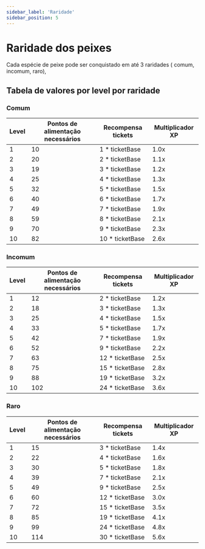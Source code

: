 ```yaml
---
sidebar_label: 'Raridade'
sidebar_position: 5
---
```

# Raridade dos peixes

Cada espécie de peixe pode ser conquistado em até 3 raridades ( comum, incomum, raro), 


## Tabela de valores por level por raridade

### Comum
| Level | Pontos de alimentação necessários | Recompensa tickets | Multiplicador XP |
|-------|----------------------------------|--------------------|------------------|
| 1     | 10                               | 1 * ticketBase     | 1.0x             |
| 2     | 20                               | 2 * ticketBase     | 1.1x             |
| 3     | 19                               | 3 * ticketBase     | 1.2x             |
| 4     | 25                               | 4 * ticketBase     | 1.3x             |
| 5     | 32                               | 5 * ticketBase     | 1.5x             |
| 6     | 40                               | 6 * ticketBase     | 1.7x             |
| 7     | 49                               | 7 * ticketBase     | 1.9x             |
| 8     | 59                               | 8 * ticketBase     | 2.1x             |
| 9     | 70                               | 9 * ticketBase     | 2.3x             |
| 10    | 82                               | 10 * ticketBase     | 2.6x             |

### Incomum
| Level | Pontos de alimentação necessários | Recompensa tickets | Multiplicador XP |
|-------|----------------------------------|--------------------|------------------|
| 1     | 12                               | 2 * ticketBase     | 1.2x             |
| 2     | 18                               | 3 * ticketBase     | 1.3x             |
| 3     | 25                               | 4 * ticketBase     | 1.5x             |
| 4     | 33                               | 5 * ticketBase     | 1.7x             |
| 5     | 42                               | 7 * ticketBase     | 1.9x             |
| 6     | 52                               | 9 * ticketBase     | 2.2x             |
| 7     | 63                               | 12 * ticketBase    | 2.5x             |
| 8     | 75                               | 15 * ticketBase    | 2.8x             |
| 9     | 88                               | 19 * ticketBase    | 3.2x             |
| 10    | 102                              | 24 * ticketBase    | 3.6x             |
### Raro
| Level | Pontos de alimentação necessários | Recompensa tickets | Multiplicador XP |
|-------|----------------------------------|--------------------|------------------|
| 1     | 15                               | 3 * ticketBase     | 1.4x             |
| 2     | 22                               | 4 * ticketBase     | 1.6x             |
| 3     | 30                               | 5 * ticketBase     | 1.8x             |
| 4     | 39                               | 7 * ticketBase     | 2.1x             |
| 5     | 49                               | 9 * ticketBase     | 2.5x             |
| 6     | 60                               | 12 * ticketBase    | 3.0x             |
| 7     | 72                               | 15 * ticketBase    | 3.5x             |
| 8     | 85                               | 19 * ticketBase    | 4.1x             |
| 9     | 99                               | 24 * ticketBase    | 4.8x             |
| 10    | 114                              | 30 * ticketBase    | 5.6x             |